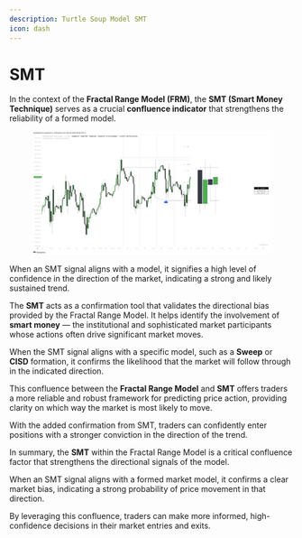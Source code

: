 ```yaml
---
description: Turtle Soup Model SMT
icon: dash
---
```


# SMT

In the context of the **Fractal Range Model (FRM)**, the **SMT (Smart Money Technique)** serves as a crucial **confluence indicator** that strengthens the reliability of a formed model.

<figure><img src="../../.gitbook/assets/docs-frm-012.png" alt=""><figcaption></figcaption></figure>

When an SMT signal aligns with a model, it signifies a high level of confidence in the direction of the market, indicating a strong and likely sustained trend.

The **SMT** acts as a confirmation tool that validates the directional bias provided by the Fractal Range Model. It helps identify the involvement of **smart money** — the institutional and sophisticated market participants whose actions often drive significant market moves.

When the SMT signal aligns with a specific model, such as a **Sweep** or **CISD** formation, it confirms the likelihood that the market will follow through in the indicated direction.

This confluence between the **Fractal Range Model** and **SMT** offers traders a more reliable and robust framework for predicting price action, providing clarity on which way the market is most likely to move.

With the added confirmation from SMT, traders can confidently enter positions with a stronger conviction in the direction of the trend.

In summary, the **SMT** within the Fractal Range Model is a critical confluence factor that strengthens the directional signals of the model.

When an SMT signal aligns with a formed market model, it confirms a clear market bias, indicating a strong probability of price movement in that direction.

By leveraging this confluence, traders can make more informed, high-confidence decisions in their market entries and exits.
